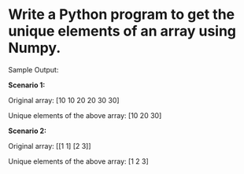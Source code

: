 # Write a Python program to get the unique elements of an array using Numpy.

Sample Output:

__Scenario 1:__

Original array:
[10 10 20 20 30 30]

Unique elements of the above array:
[10 20 30]


__Scenario 2:__

Original array:
[[1 1]
 [2 3]]
 
Unique elements of the above array:
[1 2 3]
